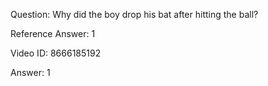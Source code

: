Question: Why did the boy drop his bat after hitting the ball?

Reference Answer: 1

Video ID: 8666185192

Answer: 1

